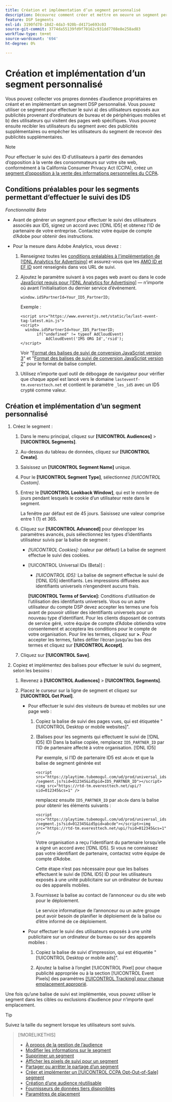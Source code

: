 ```yaml
---
title: Création et implémentation d’un segment personnalisé
description: Découvrez comment créer et mettre en oeuvre un segment personnalisé pour effectuer le suivi des utilisateurs exposés aux publicités ou des utilisateurs qui visitent vos pages web.
feature: DSP Segments
exl-id: 3190fd78-18d2-4da3-920b-d4171e693c03
source-git-commit: 3774da55139fd9f70162c931dd7708e8e258ad83
workflow-type: tm+mt
source-wordcount: '694'
ht-degree: 0%

---
```


# Création et implémentation d’un segment personnalisé

Vous pouvez collecter vos propres données d’audience propriétaires en créant et en implémentant un segment DSP personnalisé. Vous pouvez utiliser ce segment pour effectuer le suivi a) des utilisateurs exposés aux publicités provenant d’ordinateurs de bureau et de périphériques mobiles et b) des utilisateurs qui visitent des pages web spécifiques. Vous pouvez ensuite recibler les utilisateurs du segment avec des publicités supplémentaires ou empêcher les utilisateurs du segment de recevoir des publicités supplémentaires.

>[!NOTE]
>
>Pour effectuer le suivi des ID d’utilisateurs à partir des demandes d’opposition à la vente des consommateurs sur votre site web, conformément à la California Consumer Privacy Act (CCPA), créez un [segment d’opposition à la vente des informations personnelles du CCPA](ccpa-opt-out-segment-create.md).

## Conditions préalables pour les segments permettant d’effectuer le suivi des ID5

*Fonctionnalité Beta*

* Avant de générer un segment pour effectuer le suivi des utilisateurs associés aux ID5, signez un accord avec [!DNL ID5] et obtenez l’ID de partenaire de votre entreprise. Contactez votre équipe de compte d’Adobe pour obtenir des instructions.

* Pour la mesure dans Adobe Analytics, vous devez :

   1. Renseignez toutes les [ conditions préalables à l&#39;implémentation de  [!DNL Analytics for Advertising]](/help/integrations/analytics/prerequisites.md) et assurez-vous que les [AMO ID et EF ID](/help/integrations/analytics/ids.md) sont renseignés dans vos URL de suivi.

   1. Ajoutez le paramètre suivant à vos pages web avant ou dans le code [JavaScript requis pour [!DNL Analytics for Advertising]](/help/integrations/analytics/javascript.md) — n’importe où avant l’initialisation du dernier service d’événement.

      ```window.id5PartnerId=Your_ID5_PartnerID;```

      Exemple :

      ```
      <script src="https://www.everestjs.net/static/le/last-event-tag-latest.min.js">
      <script>
        window.id5PartnerId=Your_ID5_PartnerID;
             if("undefined" != typeof AdCloudEvent)
                 AdCloudEvent('IMS ORG Id','rsid');
      </script>
      ```

      Voir &quot;[Format des balises de suivi de conversion JavaScript version 3](/help/search-social-commerce/tracking/format-conversion-tag-jsv3.md)&quot; et &quot;[Format des balises de suivi de conversion JavaScript version 2](/help/search-social-commerce/tracking/format-conversion-tag-jsv2.md)&quot; pour le format de balise complet.

   1. Utilisez n’importe quel outil de débogage de navigateur pour vérifier que chaque appel est lancé vers le domaine `lasteventf-tm.everesttech.net` et contient le paramètre `_les_id5` avec un ID5 crypté comme valeur.

## Création et implémentation d’un segment personnalisé

1. Créez le segment :

   1. Dans le menu principal, cliquez sur **[!UICONTROL Audiences]** > **[!UICONTROL Segments]**.

   1. Au-dessus du tableau de données, cliquez sur **[!UICONTROL Create]**.

   1. Saisissez un **[!UICONTROL Segment Name]** unique.

   1. Pour le **[!UICONTROL Segment Type]**, sélectionnez *[!UICONTROL Custom]*.

   1. Entrez le **[!UICONTROL Lookback Window]**, qui est le nombre de jours pendant lesquels le cookie d’un utilisateur reste dans le segment.

      La fenêtre par défaut est de 45 jours. Saisissez une valeur comprise entre 1 (1) et 365.

   1. Cliquez sur **[!UICONTROL Advanced]** pour développer les paramètres avancés, puis sélectionnez les types d’identifiants utilisateur suivis par la balise de segment :

      * *[!UICONTROL Cookies]:* (valeur par défaut) La balise de segment effectue le suivi des cookies.

      * [!UICONTROL Universal IDs (Beta)] :

         * *[!UICONTROL ID5]:* La balise de segment effectue le suivi de [!DNL ID5] identifiants. Les impressions diffusées aux identifiants universels n’engendrent aucuns frais.

        **[!UICONTROL Terms of Service]:** Conditions d’utilisation de l’utilisation des identifiants universels. Vous ou un autre utilisateur du compte DSP devez accepter les termes une fois avant de pouvoir utiliser des identifiants universels pour un nouveau type d’identifiant. Pour les clients disposant de contrats de service géré, votre équipe de compte d’Adobe obtiendra votre consentement et acceptera les conditions pour le compte de votre organisation. Pour lire les termes, cliquez sur **>**. Pour accepter les termes, faites défiler l’écran jusqu’au bas des termes et cliquez sur **[!UICONTROL Accept]**.

   1. Cliquez sur **[!UICONTROL Save]**.

1. Copiez et implémentez des balises pour effectuer le suivi du segment, selon les besoins :

   1. Revenez à **[!UICONTROL Audiences]** > **[!UICONTROL Segments]**.

   1. Placez le curseur sur la ligne de segment et cliquez sur **[!UICONTROL Get Pixel]**.

      * Pour effectuer le suivi des visiteurs de bureau et mobiles sur une page web :

         1. Copiez la balise de suivi des pages vues, qui est étiquetée &quot;[!UICONTROL Desktop or mobile websites]&quot;.

         1. (Balises pour les segments qui effectuent le suivi de [!DNL ID5] ID) Dans la balise copiée, remplacez `ID5_PARTNER_ID` par l’ID de partenaire affecté à votre organisation. [!DNL ID5]

            Par exemple, si l’ID de partenaire ID5 est `abcde` et que la balise de segment générée est

            ```<script src="https://playtime.tubemogul.com/ud/prod/universal_ids/segment.js?sid=012345&id5pid=ID5_PARTNER_ID"></script><img src="https://rtd-tm.everesttech.net/upi/?sid=012345&cs=1" />```

            remplacez ensuite `ID5_PARTNER_ID` par `abcde` dans la balise pour obtenir les éléments suivants :

            ```<script src="https://playtime.tubemogul.com/ud/prod/universal_ids/segment.js?sid=012345&id5pid=abcde"></script><img src="https://rtd-tm.everesttech.net/upi/?sid=012345&cs=1" />```

            Votre organisation a reçu l’identifiant du partenaire lorsqu’elle a signé un accord avec [!DNL ID5]. Si vous ne connaissez pas votre identifiant de partenaire, contactez votre équipe de compte d’Adobe.

            Cette étape n’est pas nécessaire pour que les balises effectuent le suivi de [!DNL ID5] ID pour les utilisateurs exposés à une unité publicitaire sur un ordinateur de bureau ou des appareils mobiles.

         1. Fournissez la balise au contact de l’annonceur ou du site web pour le déploiement.

            Le service informatique de l’annonceur ou un autre groupe peut avoir besoin de planifier le déploiement de la balise ou d’être informé de ce déploiement.

      * Pour effectuer le suivi des utilisateurs exposés à une unité publicitaire sur un ordinateur de bureau ou sur des appareils mobiles :

         1. Copiez la balise de suivi d’impression, qui est étiquetée &quot;[!UICONTROL Desktop or mobile ads]&quot;.

         1. Ajoutez la balise à l’onglet [!UICONTROL Pixel] pour chaque publicité appropriée ou à la section [!UICONTROL Event Pixels] des paramètres [[!UICONTROL Tracking] pour chaque emplacement approprié](/help/dsp/campaign-management/placements/placement-settings.md#placement-tracking).

Une fois qu’une balise de suivi est implémentée, vous pouvez utiliser le segment dans les cibles ou exclusions d’audience pour n’importe quel emplacement.

>[!TIP]
>
>Suivez la taille du segment lorsque les utilisateurs sont suivis.

>[!MORELIKETHIS]
>
>* [À propos de la gestion de l’audience](audience-about.md)
>* [Modifier les informations sur le segment](segment-edit.md)
>* [Supprimer un segment](segment-delete.md)
>* [Afficher les pixels de suivi pour un segment](segment-view-pixels.md)
>* [Partager ou arrêter le partage d’un segment](segment-share.md)
>* [Créer et implémenter un [!UICONTROL CCPA Opt-Out-of-Sale] segment](ccpa-opt-out-segment-create.md)
>* [Création d’une audience réutilisable](reusable-audience-create.md)
>* [Fournisseurs de données tiers disponibles](third-party-data-providers.md)
>* [Paramètres de placement](/help/dsp/campaign-management/placements/placement-settings.md)
